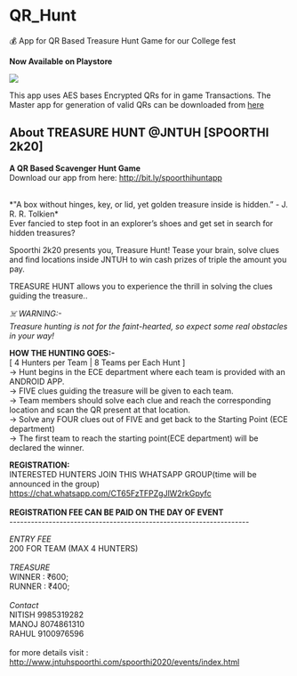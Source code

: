 # QR_Hunt
💰 App for QR Based Treasure Hunt Game for our College fest <br>

**Now Available on Playstore**

[![](https://github.com/NitishGadangi/Freemium-App/blob/master/google_play_store.png?raw=true)](https://play.google.com/store/apps/details?id=com.nitish.qrhunt)

This app uses AES bases Encrypted QRs for in game Transactions. The Master app for generation of valid QRs can be downloaded from [here](https://github.com/NitishGadangi/QR_Hunt-Master) <br>

## About TREASURE HUNT @JNTUH [SPOORTHI 2k20]
**A QR Based Scavenger Hunt Game** <br>
Download our app from here:  http://bit.ly/spoorthihuntapp

<br>
*"A box without hinges, key, or lid, yet golden treasure inside is hidden.” - J. R. R. Tolkien*
<br>
Ever fancied to step foot in an explorer’s shoes and get set in search for hidden treasures? <br>

Spoorthi 2k20 presents you, Treasure Hunt! Tease your brain, solve clues and find locations inside JNTUH to win cash prizes of triple the amount you pay. <br>

TREASURE HUNT allows you to experience the thrill in solving the clues guiding the treasure.. <br>

*☠️ WARNING:-* <br>
*Treasure hunting is not for the faint-hearted, so expect some real obstacles in your way!* <br>
 
**HOW THE HUNTING GOES:-** <br> 
[ 4 Hunters per Team | 8 Teams per Each Hunt ] <br>
-> Hunt begins in the ECE department where each team is provided with an ANDROID APP. <br>
-> FIVE clues guiding the treasure will be given to each team. <br>
-> Team members should solve each clue and reach the corresponding location and scan the QR present at that location. <br>
-> Solve any FOUR clues out of FIVE and get back to the Starting Point (ECE department) <br>
-> The first team to reach the starting point(ECE department) will be declared the winner. <br>

**REGISTRATION:** <br>
INTERESTED HUNTERS JOIN THIS WHATSAPP GROUP(time will be announced in the group) <br>
https://chat.whatsapp.com/CT65FzTFPZgJlW2rkGpyfc <br>
<br>
**REGISTRATION FEE CAN BE PAID ON THE DAY OF EVENT**
<br>
               -------------------------------------------------------------------

*ENTRY FEE* <br>
200 FOR TEAM (MAX 4 HUNTERS)<br>
<br>
*TREASURE* <br>
WINNER : ₹600; <br>
RUNNER : ₹400; <br>
<br>
*Contact* <br>
NITISH 9985319282 <br>
MANOJ 8074861310 <br>
RAHUL 9100976596 <br>
<br>
for more details visit : http://www.jntuhspoorthi.com/spoorthi2020/events/index.html
